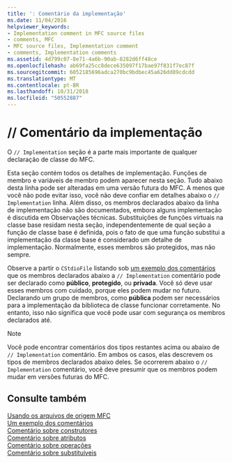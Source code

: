 ```yaml
---
title: ': Comentário da implementação'
ms.date: 11/04/2016
helpviewer_keywords:
- Implementation comment in MFC source files
- comments, MFC
- MFC source files, Implementation comment
- comments, Implementation comments
ms.assetid: 4d799c07-8e71-4a6b-90ab-8282d6ff48ce
ms.openlocfilehash: ab69fa25cc8dece635097f17bae97f831f7ec87f
ms.sourcegitcommit: 6052185696adca270bc9bdbec45a626dd89cdcdd
ms.translationtype: MT
ms.contentlocale: pt-BR
ms.lasthandoff: 10/31/2018
ms.locfileid: "50552887"
---
```

# <a name="-implementation-comment"></a>// Comentário da implementação

O `// Implementation` seção é a parte mais importante de qualquer declaração de classe do MFC.

Esta seção contém todos os detalhes de implementação. Funções de membro e variáveis de membro podem aparecer nesta seção. Tudo abaixo desta linha pode ser alteradas em uma versão futura do MFC. A menos que você não pode evitar isso, você não deve confiar em detalhes abaixo o `// Implementation` linha. Além disso, os membros declarados abaixo da linha de implementação não são documentados, embora alguns implementação é discutida em Observações técnicas. Substituições de funções virtuais na classe base residam nesta seção, independentemente de qual seção a função de classe base é definida, pois o fato de que uma função substitui a implementação da classe base é considerado um detalhe de implementação. Normalmente, esses membros são protegidos, mas não sempre.

Observe a partir o `CStdioFile` listando sob [um exemplo dos comentários](../mfc/an-example-of-the-comments.md) que os membros declarados abaixo a `// Implementation` comentário pode ser declarado como **público**, **protegido**, ou **privada**. Você só deve usar esses membros com cuidado, porque eles podem mudar no futuro. Declarando um grupo de membros, como **pública** podem ser necessários para a implementação da biblioteca de classe funcionar corretamente. No entanto, isso não significa que você pode usar com segurança os membros declarados até.

> [!NOTE]
>  Você pode encontrar comentários dos tipos restantes acima ou abaixo de `// Implementation` comentário. Em ambos os casos, elas descrevem os tipos de membros declarados abaixo deles. Se ocorrerem abaixo o `// Implementation` comentário, você deve presumir que os membros podem mudar em versões futuras do MFC.

## <a name="see-also"></a>Consulte também

[Usando os arquivos de origem MFC](../mfc/using-the-mfc-source-files.md)<br/>
[Um exemplo dos comentários](../mfc/an-example-of-the-comments.md)<br/>
[Comentário sobre construtores](../mfc/decrement-constructors-comment.md)<br/>
[Comentário sobre atributos](../mfc/decrement-attributes-comment.md)<br/>
[Comentário sobre operações](../mfc/decrement-operations-comment.md)<br/>
[Comentário sobre substituíveis](../mfc/decrement-overridables-comment.md)

